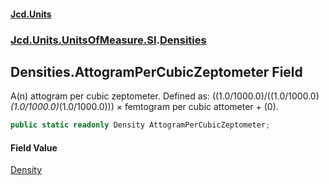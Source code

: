 #### [Jcd.Units](index.md 'index')
### [Jcd.Units.UnitsOfMeasure.SI](Jcd.Units.UnitsOfMeasure.SI.md 'Jcd.Units.UnitsOfMeasure.SI').[Densities](Densities.md 'Jcd.Units.UnitsOfMeasure.SI.Densities')

## Densities.AttogramPerCubicZeptometer Field

A(n) attogram per cubic zeptometer. Defined as: ((1.0/1000.0)/((1.0/1000.0)*(1.0/1000.0)*(1.0/1000.0))) × femtogram per cubic attometer + (0).

```csharp
public static readonly Density AttogramPerCubicZeptometer;
```

#### Field Value
[Density](Density.md 'Jcd.Units.UnitTypes.Density')